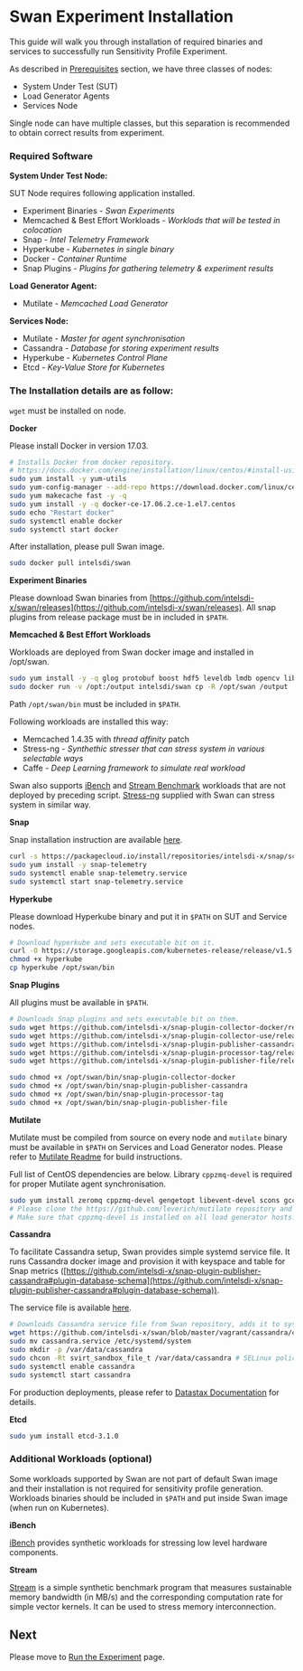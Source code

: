 <!--
 Copyright (c) 2017 Intel Corporation

 Licensed under the Apache License, Version 2.0 (the "License");
 you may not use this file except in compliance with the License.
 You may obtain a copy of the License at

      http://www.apache.org/licenses/LICENSE-2.0

 Unless required by applicable law or agreed to in writing, software
 distributed under the License is distributed on an "AS IS" BASIS,
 WITHOUT WARRANTIES OR CONDITIONS OF ANY KIND, either express or implied.
 See the License for the specific language governing permissions and
 limitations under the License.
-->

# Swan Experiment Installation
This guide will walk you through installation of required binaries and services to successfully run Sensitivity Profile Experiment.

As described in [Prerequisites](prerequisites.md) section, we have three classes of nodes:
 * System Under Test (SUT)
 * Load Generator Agents
 * Services Node
 
Single node can have multiple classes, but this separation is recommended to obtain correct results from experiment.

### Required Software

**System Under Test Node:**

SUT Node requires following application installed.

* Experiment Binaries - *Swan Experiments*
* Memcached & Best Effort Workloads - *Worklods that will be tested in colocation*
* Snap - *Intel Telemetry Framework*
* Hyperkube - *Kubernetes in single binary*
* Docker - *Container Runtime*
* Snap Plugins - *Plugins for gathering telemetry & experiment results*

**Load Generator Agent:**

* Mutilate - *Memcached Load Generator*

**Services Node:**

* Mutilate - *Master for agent synchronisation*
* Cassandra - *Database for storing experiment results* 
* Hyperkube - *Kubernetes Control Plane*
* Etcd - *Key-Value Store for Kubernetes*

### The Installation details are as follow:

`wget` must be installed on node.

**Docker**

Please install Docker in version 17.03.

```bash
# Installs Docker from docker repository.
# https://docs.docker.com/engine/installation/linux/centos/#install-using-the-repository
sudo yum install -y yum-utils
sudo yum-config-manager --add-repo https://download.docker.com/linux/centos/docker-ce.repo
sudo yum makecache fast -y -q
sudo yum install -y -q docker-ce-17.06.2.ce-1.el7.centos
sudo echo "Restart docker"
sudo systemctl enable docker
sudo systemctl start docker
```

After installation, please pull Swan image.

```bash
sudo docker pull intelsdi/swan
```

**Experiment Binaries**

Please download Swan binaries from [https://github.com/intelsdi-x/swan/releases](https://github.com/intelsdi-x/swan/releases).
All snap plugins from release package must be in included in `$PATH`.

**Memcached & Best Effort Workloads**

Workloads are deployed from Swan docker image and installed in /opt/swan.

```bash
sudo yum install -y -q glog protobuf boost hdf5 leveldb lmdb opencv libgomp numactl-libs libevent zeromq 
sudo docker run -v /opt:/output intelsdi/swan cp -R /opt/swan /output
```

Path `/opt/swan/bin` must be included in `$PATH`.


Following workloads are installed this way:
* Memcached 1.4.35 with *thread affinity* patch
* Stress-ng - *Synthethic stresser that can stress system in various selectable ways*
* Caffe - *Deep Learning framework to simulate real workload*

Swan also supports [iBench](https://github.com/stanford-mast/iBench) and [Stream Benchmark](https://www.cs.virginia.edu/stream/) workloads that are not deployed by preceding script. [Stress-ng](http://kernel.ubuntu.com/~cking/stress-ng/) supplied with Swan can stress system in similar way. 

**Snap**

Snap installation instruction are available [here](https://github.com/intelsdi-x/snap#installation).


```bash
curl -s https://packagecloud.io/install/repositories/intelsdi-x/snap/script.rpm.sh | sudo bash
sudo yum install -y snap-telemetry
sudo systemctl enable snap-telemetry.service
sudo systemctl start snap-telemetry.service
```

**Hyperkube**

Please download Hyperkube binary and put it in `$PATH` on SUT and Service nodes.

```bash
# Download hyperkube and sets executable bit on it.
curl -O https://storage.googleapis.com/kubernetes-release/release/v1.5.6/bin/linux/amd64/hyperkube
chmod +x hyperkube
cp hyperkube /opt/swan/bin
```

**Snap Plugins**

All plugins must be available in `$PATH`.

```bash
# Downloads Snap plugins and sets executable bit on them. 
sudo wget https://github.com/intelsdi-x/snap-plugin-collector-docker/releases/download/5/snap-plugin-collector-docker_linux_x86_64 -O /opt/swan/bin/snap-plugin-collector-docker
sudo wget https://github.com/intelsdi-x/snap-plugin-collector-use/releases/download/1/snap-plugin-collector-use_linux_x86_64 -O /opt/swan/bin/snap-plugin-collector-use
sudo wget https://github.com/intelsdi-x/snap-plugin-publisher-cassandra/releases/download/5/snap-plugin-publisher-cassandra_linux_x86_64 -O /opt/swan/bin/snap-plugin-publisher-cassandra
sudo wget https://github.com/intelsdi-x/snap-plugin-processor-tag/releases/download/3/snap-plugin-processor-tag_linux_x86_64 -O /opt/swan/bin/snap-plugin-processor-tag
sudo wget https://github.com/intelsdi-x/snap-plugin-publisher-file/releases/download/2/snap-plugin-publisher-file_linux_x86_64 -O /opt/swan/bin/snap-plugin-publisher-file

sudo chmod +x /opt/swan/bin/snap-plugin-collector-docker
sudo chmod +x /opt/swan/bin/snap-plugin-publisher-cassandra
sudo chmod +x /opt/swan/bin/snap-plugin-processor-tag
sudo chmod +x /opt/swan/bin/snap-plugin-publisher-file
```

**Mutilate**

Mutilate must be compiled from source on every node and `mutilate` binary must be available in `$PATH` on Services and Load Generator nodes. Please refer to [Mutilate Readme](https://github.com/leverich/mutilate) for build instructions.

Full list of CentOS dependencies are below. Library `cppzmq-devel` is required for proper Mutilate agent synchronisation.

```bash
sudo yum install zeromq cppzmq-devel gengetopt libevent-devel scons gcc-c++
# Please clone the https://github.com/leverich/mutilate repository and build it by using `scons`.
# Make sure that cppzmq-devel is installed on all load generator hosts.
```

**Cassandra**

To facilitate Cassandra setup, Swan provides simple systemd service file.
It runs Cassandra docker image and provision it with keyspace and table for Snap metrics ([https://github.com/intelsdi-x/snap-plugin-publisher-cassandra#plugin-database-schema](https://github.com/intelsdi-x/snap-plugin-publisher-cassandra#plugin-database-schema)).

The service file is available [here](https://github.com/intelsdi-x/swan/blob/master/vagrant/cassandra/cassandra.service).

```bash
# Downloads Cassandra service file from Swan repository, adds it to systemd and mounts persistent volume. 
wget https://github.com/intelsdi-x/swan/blob/master/vagrant/cassandra/cassandra.service
sudo mv cassandra.service /etc/systemd/system
sudo mkdir -p /var/data/cassandra
sudo chcon -Rt svirt_sandbox_file_t /var/data/cassandra # SELinux policy
sudo systemctl enable cassandra
sudo systemctl start cassandra
```


For production deployments, please refer to [Datastax Documentation](http://docs.datastax.com/en/landing_page/doc/landing_page/current.html) for details.


**Etcd**

```bash
sudo yum install etcd-3.1.0
```

### Additional Workloads (optional)

Some workloads supported by Swan are not part of default Swan image and their installation is not required for sensitivity profile generation. Workloads binaries should be included in `$PATH` and put inside Swan image (when run on Kubernetes).

**iBench**

[iBench](https://github.com/stanford-mast/iBench) provides synthetic workloads for stressing low level hardware components.

**Stream**

[Stream](https://www.cs.virginia.edu/stream/) is a simple synthetic benchmark program that measures sustainable memory bandwidth (in MB/s) and the corresponding computation rate for simple vector kernels. It can be used to stress memory interconnection.  

## Next
Please move to [Run the Experiment](run_experiment.md) page.
